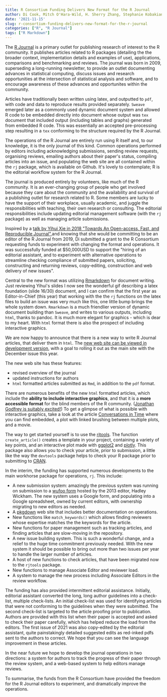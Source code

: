 ```yaml
---
title: R Consortium Funding Delivers New Format for the R Journal
author: Di Cook, Mitch O'Hara-Wild, H. Sherry Zhang, Stephanie Kobakian, Michael Kane, Catherine Hurley, Simon Urbanek
date: '2021-11-15'
slug: r-consortium-funding-delivers-new-format-for-the-r-journal
categories: ["R", "R Journal"]
tags: ["R Markdown"]
---
```


The [R Journal](https://journal.r-project.org/) is a primary outlet for publishing research of interest to the R community. It publishes articles related to R packages (detailing the the broader context, implementation details and examples of use), applications, comparisons and benchmarking and reviews. The journal was born in 2009, superseding a long-running newsletter, to provide an outlet documenting advances in statistical computing, discuss issues and research opportunities at the intersection of statistical analysis and software, and to encourage awareness of these advances and opportunites within the community.

Articles have traditionally been written using latex, and outputted to `pdf`, with code and data to reproduce results provided separately. `Sweave` emerged later as a commonly used dynamic document system and allowed R code to be embedded directly into document whose output was `tex` document that included output (including tables and graphs) generated from embedded R code. This was essentially an accepted pre-processing step resulting in a `tex` conforming to the structure required by the R Journal.

The operations of the R Journal are entirely run using R itself and, to our knowledge, it is the only journal of this kind. Common operations performed by editors including acknowledging submissions, sending review requests, organising reviews, emailing authors about their paper's status, compiling articles into an issue, and populating the web site are all contained within the `rj` package, which is available on Github. It's lovely to contemplate; R is the editorial workflow system for the R Journal. 

The journal is produced entirely by volunteers, like much of the R community. It is an ever-changing group of people who get involved because they care about the community and the availability and survival of a publishing outlet for research related to R. Some members are lucky to have the support of their workplace, usually academic, and juggle the responsibilities with teaching, their own research or consulting. The editorial responsibilities include updating editorial management software (with the `rj` package) as well as managing article submissions. 

Inspired by a [talk by Yihui Xie in 2018 "Towards An Open-access, Fast, and Reproducible Journal"](https://slides.yihui.org/2017-DSM-Journal-Yihui-Xie.html#1),and knowing that she would be committing to be an editor of the R Journal from 2019, Di submitted a grant to the R Consortium requesting funds to experiment with changing the format and operations. It was successfully funded at $50,000USD to support the "hiring of an editorial assistant, and to experiment with alternative operations to streamline checking compliance of submitted papers, soliciting, constructing and returning reviews, copy-editing, construction and web delivery of new issues". 

Central to the new format was utilizing [Rmarkdown](https://rmarkdown.rstudio.com) for document writing. Just reviewing Yihui's slides I now see the wonderful gif describing a latex foundation (slide 16/30) document, and I can confirm that the first year as Editor-in-Chief (this year) that working with the the `rj` functions on the latex files to build an issue was very much like this, one little bump brings the whole system down. `Rmarkdown` is a much friendlier version of dynamic document building than `Sweave`, and writes to various outputs, including `html`, thanks to pandoc. It is much more elegant for graphics - which is dear to my heart. With `html` format there is also the prospect of including interactive graphics. 

We are now happy to announce that there is a new way to write R Journal articles, that deliver them in `html`. The [new web site can be viewed in development version](https://journal.r-project.org/dev/), with a goal to rolling it out as the main site with the December issue this year. 

The new web site has these features:

- revised overview of the journal
- updated instructions for authors
- `html` formatted articles submitted as `Rmd`, in addition to the `pdf` format. 

There are numerous benefits of the new `html` formatted articles, which include the **ability to include interactive graphics**, and that it is a **more accessible format** for the blind members of the R community.  ([Jonathan Godfrey is suitably excited!](https://www.massey.ac.nz/massey/expertise/profile.cfm?stref=416430)) To get a glimpse of what is possible with interactive graphics, take a look at the article [Conversations in Time](https://journal.r-project.org/dev/articles/RJ-2021-050/) where you can find embedded, a plot with linked brushing between multiple plots, and a movie. 

The way to get started yourself is to use the [rjtools](https://rjournal.github.io/rjtools/index.html). The function `create_article()` creates a template in your project, containing a variety of key points, and an interactive plot made with [ggplot2](https://ggplot2.tidyverse.org) and [plotly](https://plotly-r.com). This package also allows you to check your article, prior to submission, a little like the way the `devtools` package helps to check your R package prior to submitting to [CRAN](https://cran.r-project.org). 
    
In the interim, the funding has supported numerous developments to the main workhorse package for operations, `rj`. This include:

- A new submission system: amazingly the previous system was running on submission to a [wufoo form](https://www.wufoo.com) hosted by the 2013 editor, Hadley Wickham. The new system uses a Google form, and populating into a Google spreadsheet, owned by current editors, with ownership migrating to new editors as needed. 
- A [pkgdown](https://pkgdown.r-lib.org) web site that includes better documentation on operations. 
- New functions like `match_keywords()` which allows finding reviewers whose expertise matches the the keywords for the article. 
- New functions for paper management such as tracking articles, and finding articles that are slow-moving in the repository.  
- A new issue building system. This is such a wonderful change, and a relief to the huge time commitment previously needed. With the new system it should be possible to bring out more than two issues per year to handle the larger number of articles. 
- A host of new functions to check articles, that have been migrated now to the `rjtools` package.  
- New functions to manage Associate Editor and reviewer load. 
- A system to manage the new process including Associate Editors in the review workflow. 

The funding has also provided intermittent editorial assistance. Initially, editorial assistant converted the long, long author guidelines into a check-list, multiple check-lists. An initial check-list was used for identifying articles that were not conforming to the guidelines when they were submitted. The second check-list is targeted to the article proofing prior to publication. Authors are provided with this list when their paper is accepted and asked to check their paper carefully, which has helped reduce the load from the editors. The first issue of 2021 was also copy-edited by the editorial assistant, quite painstakingly detailed suggested edits as red-inked pdfs sent to the authors to correct. We hope that you can see the language improvement in these articles. 

In the near future we hope to develop the journal operations in two directions: a system for authors to track the progress of their paper through the review system, and a web-based system to help editors manage reviews. 

To summarise, the funds from the R Consortium have provided the freedom for the R Journal editors to experiment, and dramatically improve the operations. 

